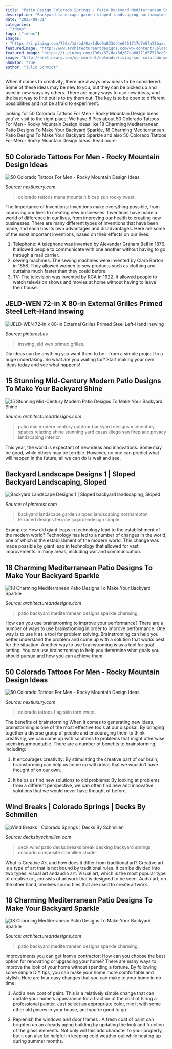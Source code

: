 ```yaml
---
title: "Patio Design Colorado Springs - Patio Backyard Mediterranean Designs Sparkle Charming"
description: "Backyard landscape garden sloped landscaping northampton terraced designs terrace jcgardendesign simple"
date: "2023-08-31"
categories:
- "ideas"
tags: ["ideas"]
images:
- "https://i.pinimg.com/736x/1d/bd/0a/1dbd0a833dd4e6461717d7e5fa28baac.jpg"
featuredImage: "http://www.architectureartdesigns.com/wp-content/uploads/2015/10/15-Stunning-Mid-Century-Modern-Patio-Designs-To-Make-Your-Backyard-Shine-9-630x421.jpg"
featured_image: "https://i.pinimg.com/736x/67/da/6d/67da6d771d37578cc9f04b51022bbb21.jpg"
image: "http://nextluxury.com/wp-content/uploads/rising-sun-colorado-mens-inner-arm-bicep-tattoos.jpg"
ShowToc: true
author: "Julio Schmidt"
---
```



When it comes to creativity, there are always new ideas to be considered. Some of these ideas may be new to you, but they can be picked up and used in new ways by others. There are many ways to use new ideas, and the best way to find out is to try them out. The key is to be open to different possibilities and not be afraid to experiment.

	

		
looking for 50 Colorado Tattoos For Men - Rocky Mountain Design Ideas you've visit to the right place. We have 8 Pics about 50 Colorado Tattoos For Men - Rocky Mountain Design Ideas like 18 Charming Mediterranean Patio Designs To Make Your Backyard Sparkle, 18 Charming Mediterranean Patio Designs To Make Your Backyard Sparkle and also 50 Colorado Tattoos For Men - Rocky Mountain Design Ideas. Read more:
		
    
## 50 Colorado Tattoos For Men - Rocky Mountain Design Ideas

<img loading=lazy src="http://nextluxury.com/wp-content/uploads/rising-sun-colorado-mens-inner-arm-bicep-tattoos.jpg" onerror="this.onerror=null;this.src='https://tse3.mm.bing.net/th?id=OIP.6ti_Vm9-a7POHYv83I__lAHaHW&amp;pid=15.1';" alt="50 Colorado Tattoos For Men - Rocky Mountain Design Ideas">

_Source: nextluxury.com_

>colorado tattoos mens mountain bicep sun rocky tweet. 

	

The Importance of Inventions: Inventions make everything possible, from improving our lives to creating new businesses.
Inventions have made a world of difference in our lives, from improving our health to creating new businesses. There are many different types of inventions that have been made, and each has its own advantages and disadvantages. Here are some of the most important inventions, based on their effects on our lives:
1. Telephone: A telephone was invented by Alexander Graham Bell in 1876. It allowed people to communicate with one another without having to go through a mail carrier. 
2. sewing machines: The sewing machines were invented by Clara Barton in 1858. They allowed women to sew products such as clothing and curtains much faster than they could before. 
3. TV: The television was invented by RCA in 1922. It allowed people to watch television shows and movies at home without having to leave their house. 

    
## JELD-WEN 72-in X 80-in External Grilles Primed Steel Left-Hand Inswing

<img loading=lazy src="https://i.pinimg.com/736x/67/da/6d/67da6d771d37578cc9f04b51022bbb21.jpg" onerror="this.onerror=null;this.src='https://tse2.mm.bing.net/th?id=OIP.UnmEhpNOZd9_b436Z4ApuQHaHa&amp;pid=15.1';" alt="JELD-WEN 72-in x 80-in External Grilles Primed Steel Left-Hand Inswing">

_Source: pinterest.es_

>inswing jeld wen primed grilles. 

	

Diy ideas can be anything you want them to be - from a simple project to a huge undertaking. So what are you waiting for? Start making your own ideas today and see what happens!

    
## 15 Stunning Mid-Century Modern Patio Designs To Make Your Backyard Shine

<img loading=lazy src="http://www.architectureartdesigns.com/wp-content/uploads/2015/10/15-Stunning-Mid-Century-Modern-Patio-Designs-To-Make-Your-Backyard-Shine-9-630x421.jpg" onerror="this.onerror=null;this.src='https://tse2.mm.bing.net/th?id=OIP.imbKe6tpJypVBLoJ7ft1ZgHaE8&amp;pid=15.1';" alt="15 Stunning Mid-Century Modern Patio Designs To Make Your Backyard Shine">

_Source: architectureartdesigns.com_

>patio mid modern century outdoor backyard designs midcentury spaces relaxing shine stunning yard casas diego san fireplace privacy landscaping interior. 

	

This year, the world is expectant of new ideas and innovations. Some may be good, while others may be terrible. However, no one can predict what will happen in the future; all we can do is wait and see.

    
## Backyard Landscape Designs 1 | Sloped Backyard Landscaping, Sloped

<img loading=lazy src="https://i.pinimg.com/736x/1d/bd/0a/1dbd0a833dd4e6461717d7e5fa28baac.jpg" onerror="this.onerror=null;this.src='https://tse2.mm.bing.net/th?id=OIP.dLo3imjRhVfOguAKNrPhXgHaLH&amp;pid=15.1';" alt="Backyard Landscape Designs 1 | Sloped backyard landscaping, Sloped">

_Source: nl.pinterest.com_

>backyard landscape garden sloped landscaping northampton terraced designs terrace jcgardendesign simple. 

	

Examples: How did giant leaps in technology lead to the establishment of the modern world?
Technology has led to a number of changes in the world, one of which is the establishment of the modern world. This change was made possible by giant leap in technology that allowed for vast improvements in many areas, including war and communication.

    
## 18 Charming Mediterranean Patio Designs To Make Your Backyard Sparkle

<img loading=lazy src="https://www.architectureartdesigns.com/wp-content/uploads/2015/07/18-Charming-Mediterranean-Patio-Designs-To-Make-Your-Backyard-Sparkle-18.jpg" onerror="this.onerror=null;this.src='https://tse4.mm.bing.net/th?id=OIP.U0m608V8dRbDT8xNa0mKpgHaE7&amp;pid=15.1';" alt="18 Charming Mediterranean Patio Designs To Make Your Backyard Sparkle">

_Source: architectureartdesigns.com_

>patio backyard mediterranean designs sparkle charming. 

	

How can you use brainstroming to improve your performance?
There are a number of ways to use brainstroming in order to improve performance. One way is to use it as a tool for problem solving. Brainstroming can help you better understand the problem and come up with a solution that works best for the situation. Another way to use brainstroming is as a tool for goal setting. You can use brainstroming to help you determine what goals you should pursue and how you can achieve them.

    
## 50 Colorado Tattoos For Men - Rocky Mountain Design Ideas

<img loading=lazy src="http://nextluxury.com/wp-content/uploads/torn-skin-colorado-foot-tattoos-for-men-with-flag-design.jpg" onerror="this.onerror=null;this.src='https://tse1.mm.bing.net/th?id=OIP.pynEVukfE1Nv52cioG_VvwHaHg&amp;pid=15.1';" alt="50 Colorado Tattoos For Men - Rocky Mountain Design Ideas">

_Source: nextluxury.com_

>colorado tattoos flag skin torn tweet. 

	

The benefits of brainstorming
When it comes to generating new ideas, brainstorming is one of the most effective tools at our disposal. By bringing together a diverse group of people and encouraging them to think creatively, we can come up with solutions to problems that might otherwise seem insurmountable.
There are a number of benefits to brainstorming, including:

1. It encourages creativity: By stimulating the creative part of our brain, brainstorming can help us come up with ideas that we wouldn’t have thought of on our own.

2. It helps us find new solutions to old problems: By looking at problems from a different perspective, we can often find new and innovative solutions that we would never have thought of before.


    
## Wind Breaks | Colorado Springs | Decks By Schmillen

<img loading=lazy src="http://www.decksbyschmillen.com/wp-content/uploads/2015/03/2008-05__May___1__op_800x600.jpg" onerror="this.onerror=null;this.src='https://tse3.mm.bing.net/th?id=OIP.vpMb8lcBA7CKt5dSada_wwHaFj&amp;pid=15.1';" alt="Wind Breaks | Colorado Springs | Decks By Schmillen">

_Source: decksbyschmillen.com_

>deck wind patio decks breaks break decking backyard springs colorado composite schmillen shade. 

	

What is Creative Art and how does it differ from traditional art?
Creative art is a type of art that is not bound by traditional rules. It can be divided into two types: visual art andaudio art. Visual art, which is the most popular type of creative art, consists of artwork that is designed to be seen. Audio art, on the other hand, involves sound files that are used to create artwork.

    
## 18 Charming Mediterranean Patio Designs To Make Your Backyard Sparkle

<img loading=lazy src="https://www.architectureartdesigns.com/wp-content/uploads/2015/07/18-Charming-Mediterranean-Patio-Designs-To-Make-Your-Backyard-Sparkle-4.jpg" onerror="this.onerror=null;this.src='https://tse2.mm.bing.net/th?id=OIP.JV5455zlKiKeTPkj9FXVqAHaJ9&amp;pid=15.1';" alt="18 Charming Mediterranean Patio Designs To Make Your Backyard Sparkle">

_Source: architectureartdesigns.com_

>patio backyard mediterranean designs sparkle charming. 

	

Improvements you can get from a contractor: How can you choose the best option for renovating or upgrading your home?
There are many ways to improve the look of your home without spending a fortune. By following some simple DIY tips, you can make your home more comfortable and stylish. Here are four easy changes that you can make to your home in no time:
1. Add a new coat of paint. This is a relatively simple change that can update your home's appearance for a fraction of the cost of hiring a professional painter. Just select an appropriate color, mix it with some other old pieces in your house, and you're good to go.

2. Replenish the windows and door frames . A fresh coat of paint can brighten up an already aging building by updating the look and function of the glass elements. Not only will this add character to your property, but it can also be helpful in keeping cold weather out while heating up during summer months.



